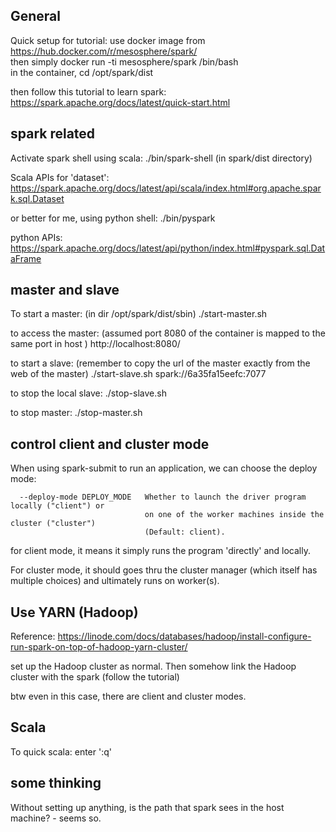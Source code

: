General
--------------------

Quick setup for tutorial: use docker image from https://hub.docker.com/r/mesosphere/spark/  
then simply docker run -ti mesosphere/spark /bin/bash  
in the container, cd /opt/spark/dist  

then follow this tutorial to learn spark: https://spark.apache.org/docs/latest/quick-start.html


spark related
-------------------------

Activate spark shell using scala: ./bin/spark-shell (in spark/dist directory)

Scala APIs for 'dataset': https://spark.apache.org/docs/latest/api/scala/index.html#org.apache.spark.sql.Dataset

or better for me, using python shell: ./bin/pyspark

python APIs: https://spark.apache.org/docs/latest/api/python/index.html#pyspark.sql.DataFrame


master and slave
------------------------

To start a master: (in dir /opt/spark/dist/sbin) ./start-master.sh

to access the master: (assumed port 8080 of the container is mapped to the same port in host ) http://localhost:8080/

to start a slave: (remember to copy the url of the master exactly from the web of the master) ./start-slave.sh spark://6a35fa15eefc:7077

to stop the local slave: ./stop-slave.sh

to stop master: ./stop-master.sh



control client and cluster mode
------------------------------------

When using spark-submit to run an application, we can choose the deploy mode:
```
  --deploy-mode DEPLOY_MODE   Whether to launch the driver program locally ("client") or
                              on one of the worker machines inside the cluster ("cluster")
                              (Default: client).
```

for client mode, it means it simply runs the program 'directly' and locally.

For cluster mode, it should goes thru the cluster manager (which itself has multiple choices) and ultimately runs on worker(s).


Use YARN (Hadoop)
-------------------------

Reference: https://linode.com/docs/databases/hadoop/install-configure-run-spark-on-top-of-hadoop-yarn-cluster/

set up the Hadoop cluster as normal.
Then somehow link the Hadoop cluster with the spark (follow the tutorial)

btw even in this case, there are client and cluster modes.

Scala
----------------------

To quick scala: enter ':q'


some thinking
------------------------

Without setting up anything, is the path that spark sees in the host machine?
	- seems so.


